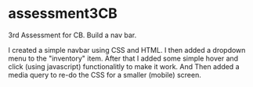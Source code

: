 # assessment3CB
3rd Assessment for CB. Build a nav bar.

I created a simple navbar using CSS and HTML. I then added a dropdown menu to the "inventory" item. After that I added some simple hover and click (using javascript) functionalitly to make it work. And Then added a media query to re-do the CSS for a smaller (mobile) screen.